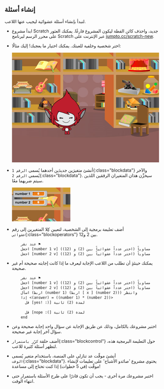 ## إنشاء أسئلة

لنبدأ بإنشاء أسئلة عشوائية ليجيب عنها اللاعب.



+ ابدأ مشروع Scratch جديد، واحذف كائن القطة ليكون المشروع فارغًا. يمكنك العثور على محرر الرسم لبرنامج Scratch عبر الإنترنت على <a href="http://jumpto.cc/scratch-new" target="_blank">jumpto.cc/scratch-new</a>.

+ اختر شخصية وخلفية للعبتك. يمكنك اختيار ما يعجبك! إليك مثالًا:

	![screenshot](images/brain-setting.png)

+ أنشئ متغيرَين جديدَين أحدهما يُسمى `الرقم 1`{:class="blockdata"} والآخر يُسمى `الرقم 2`{:class="blockdata"}. سيخزِّن هذان المتغيران الرقمَين اللذين سيتم ضربهما معًا.

	![screenshot](images/brain-variables.png)

+ أضف تعليمة برمجية إلى الشخصية، لتعيين كِلا المتغيرين إلى رقم  `عشوائي`{:class="blockoperators"} بين 2 و12.

	```blocks
		عند نقر ⚑
		اجعل [number 1 v] مساوياً (اختر عدداً عشوائياً بين (2) و (12))
		اجعل [number 2 v] مساوياً (اختر عدداً عشوائياً بين (2) و (12))
	```

+ يمكنك حينئذٍ أن تطلب من اللاعب الإجابة ليعرف ما إذا كانت إجابته صحيحة أم غير صحيحة.

	```blocks
		عند نقر ⚑
		اجعل [number 1 v] مساوياً (اختر عدداً عشوائياً بين (2) و (12))
		اجعل [number 2 v] مساوياً (اختر عدداً عشوائياً بين (2) و (12))
		اسأل (اربط (number 1) (اربط [ x ] (number 2))) وانتظر
		إذا <(answer) = ((number 1) * (number 2))> 
		  قل [yes! :)] لمدة (2) ثانية

		  قل [nope :(] لمدة (2) ثانية
		end
	```

+ اختبر مشروعك بالكامل، وذلك عن طريق الإجابة عن سؤال واحد إجابة صحيحة وعن سؤال آخر إجابة غير صحيحة.

+ أضف حلقة `كرِّر باستمرار`{:class="blockcontrol"} حول التعليمة البرمجية هذه، لتظهر أسئلة كثيرة للاعب.

+ أنشئ موقِّت عد تنازلي على المنصة، باستخدام متغير يُسمى `الوقت`{:class="blockdata"}. يحتوي مشروع 'صائدو الأشباح' على تعليمات لإنشاء موقِّت (في 5 خطوات) إذا كنت تحتاج إلى مساعدة!

+ اختبر مشروعك مرة أخرى - يجب أن تكون قادرًا على طرح الأسئلة باستمرار حتى انتهاء الوقت.



